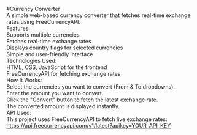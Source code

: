 #Currency Converter <br>
A simple web-based currency converter that fetches real-time exchange rates using FreeCurrencyAPI.<br>
Features:<br>
Supports multiple currencies<br>
Fetches real-time exchange rates<br>
Displays country flags for selected currencies<br>
Simple and user-friendly interface<br>
Technologies Used:<br>
HTML, CSS, JavaScript for the frontend<br>
FreeCurrencyAPI for fetching exchange rates<br>
How It Works:<br>
Select the currencies you want to convert (From & To dropdowns).<br>
Enter the amount you want to convert.<br>
Click the "Convert" button to fetch the latest exchange rate.<br>
The converted amount is displayed instantly.<br>
API Used:<br>
This project uses FreeCurrencyAPI to fetch live exchange rates:<br>
https://api.freecurrencyapi.com/v1/latest?apikey=YOUR_API_KEY<br>
